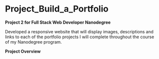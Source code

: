 # Project_Build_a_Portfolio

**Project 2 for Full Stack Web Developer Nanodegree**

Developed a responsive website that will display images, descriptions and links
to each of the portfolio projects I will complete throughout the course of my
Nanodegree program.

**Project Overview**
